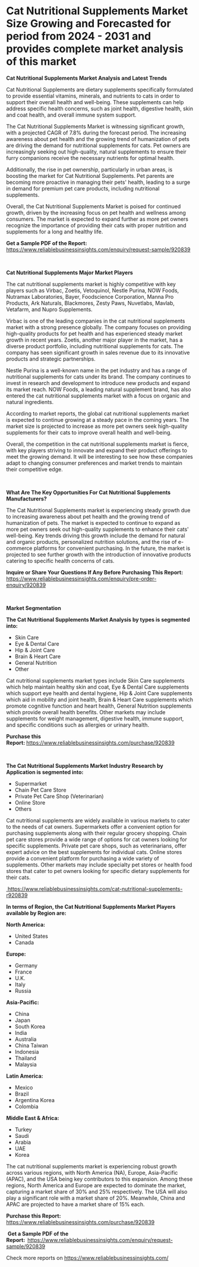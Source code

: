 <p><h1>Cat Nutritional Supplements Market Size Growing and Forecasted for period from 2024 - 2031 and provides complete market analysis of this market</h1></p><p><strong>Cat Nutritional Supplements Market Analysis and Latest Trends</strong></p>
<p><p>Cat Nutritional Supplements are dietary supplements specifically formulated to provide essential vitamins, minerals, and nutrients to cats in order to support their overall health and well-being. These supplements can help address specific health concerns, such as joint health, digestive health, skin and coat health, and overall immune system support.</p><p>The Cat Nutritional Supplements Market is witnessing significant growth, with a projected CAGR of 7.8% during the forecast period. The increasing awareness about pet health and the growing trend of humanization of pets are driving the demand for nutritional supplements for cats. Pet owners are increasingly seeking out high-quality, natural supplements to ensure their furry companions receive the necessary nutrients for optimal health.</p><p>Additionally, the rise in pet ownership, particularly in urban areas, is boosting the market for Cat Nutritional Supplements. Pet parents are becoming more proactive in managing their pets' health, leading to a surge in demand for premium pet care products, including nutritional supplements.</p><p>Overall, the Cat Nutritional Supplements Market is poised for continued growth, driven by the increasing focus on pet health and wellness among consumers. The market is expected to expand further as more pet owners recognize the importance of providing their cats with proper nutrition and supplements for a long and healthy life.</p></p>
<p><strong>Get a Sample PDF of the Report:&nbsp;</strong> <a href="https://www.reliablebusinessinsights.com/enquiry/request-sample/920839">https://www.reliablebusinessinsights.com/enquiry/request-sample/920839</a></p>
<p>&nbsp;</p>
<p><strong>Cat Nutritional Supplements Major Market Players</strong></p>
<p><p>The cat nutritional supplements market is highly competitive with key players such as Virbac, Zoetis, Vetoquinol, Nestle Purina, NOW Foods, Nutramax Laboratories, Bayer, Foodscience Corporation, Manna Pro Products, Ark Naturals, Blackmores, Zesty Paws, Nuvetlabs, Mavlab, Vetafarm, and Nupro Supplements.</p><p>Virbac is one of the leading companies in the cat nutritional supplements market with a strong presence globally. The company focuses on providing high-quality products for pet health and has experienced steady market growth in recent years. Zoetis, another major player in the market, has a diverse product portfolio, including nutritional supplements for cats. The company has seen significant growth in sales revenue due to its innovative products and strategic partnerships.</p><p>Nestle Purina is a well-known name in the pet industry and has a range of nutritional supplements for cats under its brand. The company continues to invest in research and development to introduce new products and expand its market reach. NOW Foods, a leading natural supplement brand, has also entered the cat nutritional supplements market with a focus on organic and natural ingredients.</p><p>According to market reports, the global cat nutritional supplements market is expected to continue growing at a steady pace in the coming years. The market size is projected to increase as more pet owners seek high-quality supplements for their cats to improve overall health and well-being.</p><p>Overall, the competition in the cat nutritional supplements market is fierce, with key players striving to innovate and expand their product offerings to meet the growing demand. It will be interesting to see how these companies adapt to changing consumer preferences and market trends to maintain their competitive edge.</p></p>
<p>&nbsp;</p>
<p><strong>What Are The Key Opportunities For Cat Nutritional Supplements Manufacturers?</strong></p>
<p><p>The Cat Nutritional Supplements market is experiencing steady growth due to increasing awareness about pet health and the growing trend of humanization of pets. The market is expected to continue to expand as more pet owners seek out high-quality supplements to enhance their cats' well-being. Key trends driving this growth include the demand for natural and organic products, personalized nutrition solutions, and the rise of e-commerce platforms for convenient purchasing. In the future, the market is projected to see further growth with the introduction of innovative products catering to specific health concerns of cats.</p></p>
<p><strong>Inquire or Share Your Questions If Any Before Purchasing This Report:</strong> <a href="https://www.reliablebusinessinsights.com/enquiry/pre-order-enquiry/920839">https://www.reliablebusinessinsights.com/enquiry/pre-order-enquiry/920839</a></p>
<p>&nbsp;</p>
<p><strong>Market Segmentation</strong></p>
<p><strong>The Cat Nutritional Supplements Market Analysis by types is segmented into:</strong></p>
<p><ul><li>Skin Care</li><li>Eye & Dental Care</li><li>Hip & Joint Care</li><li>Brain & Heart Care</li><li>General Nutrition</li><li>Other</li></ul></p>
<p><p>Cat nutritional supplements market types include Skin Care supplements which help maintain healthy skin and coat, Eye & Dental Care supplements which support eye health and dental hygiene, Hip & Joint Care supplements which aid in mobility and joint health, Brain & Heart Care supplements which promote cognitive function and heart health, General Nutrition supplements which provide overall health benefits. Other markets may include supplements for weight management, digestive health, immune support, and specific conditions such as allergies or urinary health.</p></p>
<p><strong>Purchase this Report:&nbsp;</strong><a href="https://www.reliablebusinessinsights.com/purchase/920839">https://www.reliablebusinessinsights.com/purchase/920839</a></p>
<p>&nbsp;</p>
<p><strong>The Cat Nutritional Supplements Market Industry Research by Application is segmented into:</strong></p>
<p><ul><li>Supermarket</li><li>Chain Pet Care Store</li><li>Private Pet Care Shop (Veterinarian)</li><li>Online Store</li><li>Others</li></ul></p>
<p><p>Cat nutritional supplements are widely available in various markets to cater to the needs of cat owners. Supermarkets offer a convenient option for purchasing supplements along with their regular grocery shopping. Chain pet care stores provide a wide range of options for cat owners looking for specific supplements. Private pet care shops, such as veterinarians, offer expert advice on the best supplements for individual cats. Online stores provide a convenient platform for purchasing a wide variety of supplements. Other markets may include specialty pet stores or health food stores that cater to pet owners looking for specific dietary supplements for their cats.</p></p>
<p><a href="https://www.reliablebusinessinsights.com/cat-nutritional-supplements-r920839">&nbsp;https://www.reliablebusinessinsights.com/cat-nutritional-supplements-r920839</a></p>
<p><strong>In terms of Region, the Cat Nutritional Supplements Market Players available by Region are:</strong></p>
<p>
    <p> <strong> North America: </strong>
        <ul>
            <li>United States</li>
            <li>Canada</li>
        </ul>
        </p> 
    <p> <strong> Europe: </strong>
        <ul>
            <li>Germany</li>
            <li>France</li>
            <li>U.K.</li>
            <li>Italy</li>
            <li>Russia</li>
        </ul>
        </p> 
    <p> <strong> Asia-Pacific: </strong>
        <ul>
            <li>China</li>
            <li>Japan</li>
            <li>South Korea</li>
            <li>India</li>
            <li>Australia</li>
            <li>China Taiwan</li>
            <li>Indonesia</li>
            <li>Thailand</li>
            <li>Malaysia</li>
        </ul>
        </p> 
    <p> <strong> Latin America: </strong>
        <ul>
            <li>Mexico</li>
            <li>Brazil</li>
            <li>Argentina Korea</li>
            <li>Colombia</li>
        </ul>
        </p> 
    <p> <strong> Middle East & Africa: </strong>
        <ul>
            <li>Turkey</li>
            <li>Saudi</li>
            <li>Arabia</li>
            <li>UAE</li>
            <li>Korea</li>
        </ul>
    </p>
    </p>
<p><p>The cat nutritional supplements market is experiencing robust growth across various regions, with North America (NA), Europe, Asia-Pacific (APAC), and the USA being key contributors to this expansion. Among these regions, North America and Europe are expected to dominate the market, capturing a market share of 30% and 25% respectively. The USA will also play a significant role with a market share of 20%. Meanwhile, China and APAC are projected to have a market share of 15% each.</p></p>
<p><strong>Purchase this Report: </strong><a href="https://www.reliablebusinessinsights.com/purchase/920839">https://www.reliablebusinessinsights.com/purchase/920839</a></p>
<p>&nbsp;<strong>Get a Sample PDF of the Report:&nbsp;&nbsp;</strong><a href="https://www.reliablebusinessinsights.com/enquiry/request-sample/920839">https://www.reliablebusinessinsights.com/enquiry/request-sample/920839</a></p>
<p><strong></strong></p>
<p>Check more reports on <a href="https://www.reliablebusinessinsights.com/">https://www.reliablebusinessinsights.com/</a></p>